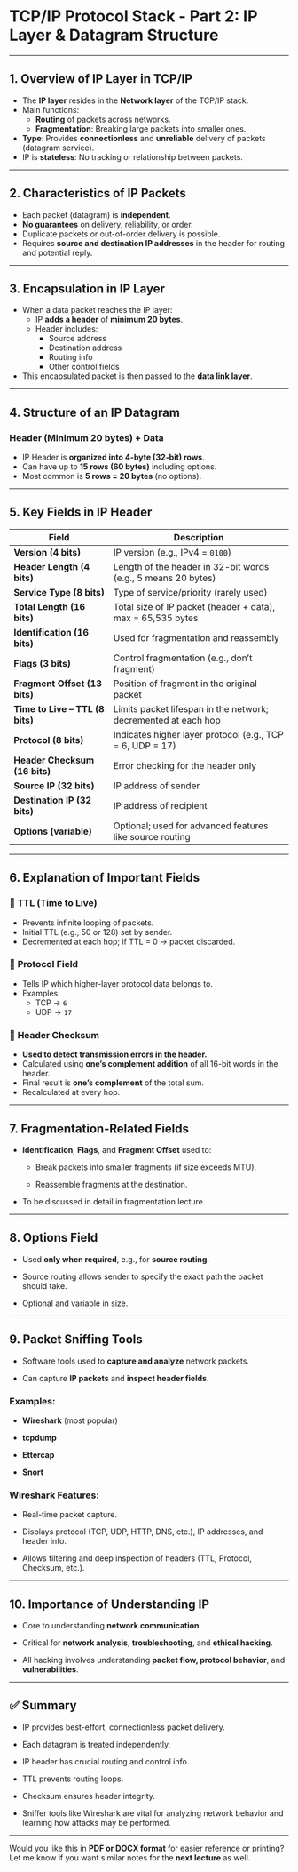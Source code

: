 # **TCP/IP Protocol Stack - Part 2: IP Layer & Datagram Structure**

---

## **1. Overview of IP Layer in TCP/IP**

- The **IP layer** resides in the **Network layer** of the TCP/IP stack.
- Main functions:
    - **Routing** of packets across networks.
    - **Fragmentation**: Breaking large packets into smaller ones.
- **Type**: Provides **connectionless** and **unreliable** delivery of packets (datagram service).
- IP is **stateless**: No tracking or relationship between packets.

---

## **2. Characteristics of IP Packets**

- Each packet (datagram) is **independent**.
- **No guarantees** on delivery, reliability, or order.
- Duplicate packets or out-of-order delivery is possible.
- Requires **source and destination IP addresses** in the header for routing and potential reply.

---

## **3. Encapsulation in IP Layer**

- When a data packet reaches the IP layer:
    - IP **adds a header** of **minimum 20 bytes**.
    - Header includes:
        - Source address
        - Destination address
        - Routing info
        - Other control fields
- This encapsulated packet is then passed to the **data link layer**.

---

## **4. Structure of an IP Datagram**

### **Header (Minimum 20 bytes)** + **Data**

- IP Header is **organized into 4-byte (32-bit) rows**.
- Can have up to **15 rows (60 bytes)** including options.
- Most common is **5 rows = 20 bytes** (no options).

---

## **5. Key Fields in IP Header**

|Field|Description|
|---|---|
|**Version (4 bits)**|IP version (e.g., IPv4 = `0100`)|
|**Header Length (4 bits)**|Length of the header in 32-bit words (e.g., 5 means 20 bytes)|
|**Service Type (8 bits)**|Type of service/priority (rarely used)|
|**Total Length (16 bits)**|Total size of IP packet (header + data), max = 65,535 bytes|
|**Identification (16 bits)**|Used for fragmentation and reassembly|
|**Flags (3 bits)**|Control fragmentation (e.g., don’t fragment)|
|**Fragment Offset (13 bits)**|Position of fragment in the original packet|
|**Time to Live – TTL (8 bits)**|Limits packet lifespan in the network; decremented at each hop|
|**Protocol (8 bits)**|Indicates higher layer protocol (e.g., TCP = 6, UDP = 17)|
|**Header Checksum (16 bits)**|Error checking for the header only|
|**Source IP (32 bits)**|IP address of sender|
|**Destination IP (32 bits)**|IP address of recipient|
|**Options (variable)**|Optional; used for advanced features like source routing|

---

## **6. Explanation of Important Fields**

### 🔹 **TTL (Time to Live)**

- Prevents infinite looping of packets.
- Initial TTL (e.g., 50 or 128) set by sender.
- Decremented at each hop; if TTL = 0 → packet discarded.

### 🔹 **Protocol Field**

- Tells IP which higher-layer protocol data belongs to.
- Examples:
    - TCP → `6`
    - UDP → `17`

### 🔹 **Header Checksum**

- **Used to detect transmission errors in the header.**
- Calculated using **one’s complement addition** of all 16-bit words in the header.
- Final result is **one’s complement** of the total sum.
- Recalculated at every hop.

---

## **7. Fragmentation-Related Fields**

- **Identification**, **Flags**, and **Fragment Offset** used to:
    
    - Break packets into smaller fragments (if size exceeds MTU).
        
    - Reassemble fragments at the destination.
        
- To be discussed in detail in fragmentation lecture.
    

---

## **8. Options Field**

- Used **only when required**, e.g., for **source routing**.
    
- Source routing allows sender to specify the exact path the packet should take.
    
- Optional and variable in size.
    

---

## **9. Packet Sniffing Tools**

- Software tools used to **capture and analyze** network packets.
    
- Can capture **IP packets** and **inspect header fields**.
    

### Examples:

- **Wireshark** (most popular)
    
- **tcpdump**
    
- **Ettercap**
    
- **Snort**
    

### Wireshark Features:

- Real-time packet capture.
    
- Displays protocol (TCP, UDP, HTTP, DNS, etc.), IP addresses, and header info.
    
- Allows filtering and deep inspection of headers (TTL, Protocol, Checksum, etc.).
    

---

## **10. Importance of Understanding IP**

- Core to understanding **network communication**.
    
- Critical for **network analysis**, **troubleshooting**, and **ethical hacking**.
    
- All hacking involves understanding **packet flow, protocol behavior**, and **vulnerabilities**.
    

---

## ✅ Summary

- IP provides best-effort, connectionless packet delivery.
    
- Each datagram is treated independently.
    
- IP header has crucial routing and control info.
    
- TTL prevents routing loops.
    
- Checksum ensures header integrity.
    
- Sniffer tools like Wireshark are vital for analyzing network behavior and learning how attacks may be performed.
    

---

Would you like this in **PDF or DOCX format** for easier reference or printing? Let me know if you want similar notes for the **next lecture** as well.